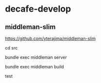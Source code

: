 decafe-develop
==============

## middleman-slim

https://github.com/yterajima/middleman-slim

cd src

bundle exec middleman server

bundle exec middleman build

test